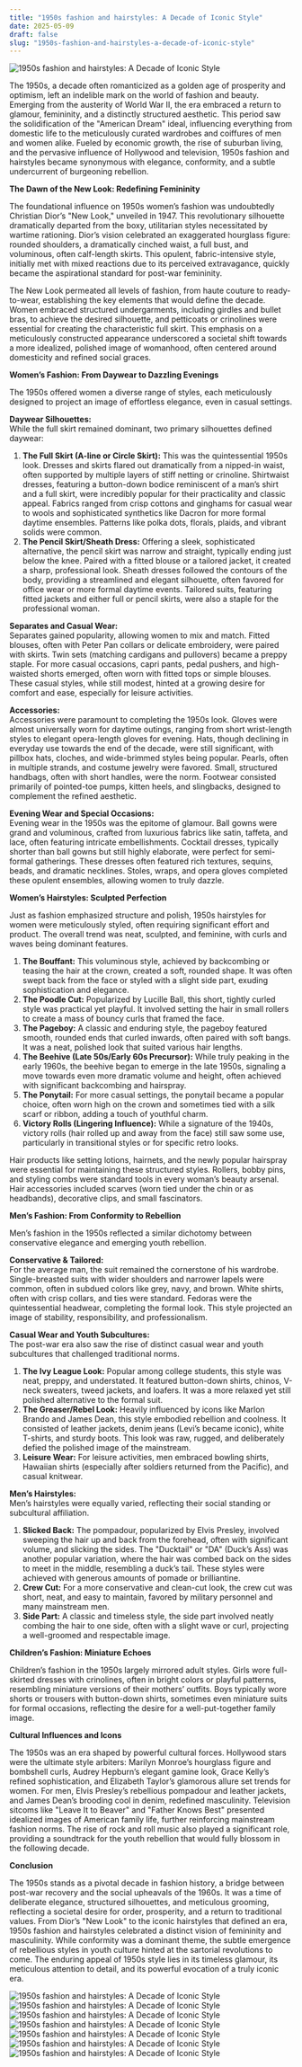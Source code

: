 ```yaml
---
title: "1950s fashion and hairstyles: A Decade of Iconic Style"
date: 2025-05-09
draft: false
slug: "1950s-fashion-and-hairstyles-a-decade-of-iconic-style" 
---
```


![1950s fashion and hairstyles: A Decade of Iconic Style](https://i.pinimg.com/originals/f6/74/ae/f674aeb007f2ffc9ea94aaa152555fe7.png "1950s fashion and hairstyles: A Decade of Iconic Style")

The 1950s, a decade often romanticized as a golden age of prosperity and optimism, left an indelible mark on the world of fashion and beauty. Emerging from the austerity of World War II, the era embraced a return to glamour, femininity, and a distinctly structured aesthetic. This period saw the solidification of the "American Dream" ideal, influencing everything from domestic life to the meticulously curated wardrobes and coiffures of men and women alike. Fueled by economic growth, the rise of suburban living, and the pervasive influence of Hollywood and television, 1950s fashion and hairstyles became synonymous with elegance, conformity, and a subtle undercurrent of burgeoning rebellion.

**The Dawn of the New Look: Redefining Femininity**

The foundational influence on 1950s women’s fashion was undoubtedly Christian Dior’s "New Look," unveiled in 1947. This revolutionary silhouette dramatically departed from the boxy, utilitarian styles necessitated by wartime rationing. Dior’s vision celebrated an exaggerated hourglass figure: rounded shoulders, a dramatically cinched waist, a full bust, and voluminous, often calf-length skirts. This opulent, fabric-intensive style, initially met with mixed reactions due to its perceived extravagance, quickly became the aspirational standard for post-war femininity.

The New Look permeated all levels of fashion, from haute couture to ready-to-wear, establishing the key elements that would define the decade. Women embraced structured undergarments, including girdles and bullet bras, to achieve the desired silhouette, and petticoats or crinolines were essential for creating the characteristic full skirt. This emphasis on a meticulously constructed appearance underscored a societal shift towards a more idealized, polished image of womanhood, often centered around domesticity and refined social graces.

**Women’s Fashion: From Daywear to Dazzling Evenings**

The 1950s offered women a diverse range of styles, each meticulously designed to project an image of effortless elegance, even in casual settings.

**Daywear Silhouettes:**  
While the full skirt remained dominant, two primary silhouettes defined daywear:

1. **The Full Skirt (A-line or Circle Skirt):** This was the quintessential 1950s look. Dresses and skirts flared out dramatically from a nipped-in waist, often supported by multiple layers of stiff netting or crinoline. Shirtwaist dresses, featuring a button-down bodice reminiscent of a man’s shirt and a full skirt, were incredibly popular for their practicality and classic appeal. Fabrics ranged from crisp cottons and ginghams for casual wear to wools and sophisticated synthetics like Dacron for more formal daytime ensembles. Patterns like polka dots, florals, plaids, and vibrant solids were common.
2. **The Pencil Skirt/Sheath Dress:** Offering a sleek, sophisticated alternative, the pencil skirt was narrow and straight, typically ending just below the knee. Paired with a fitted blouse or a tailored jacket, it created a sharp, professional look. Sheath dresses followed the contours of the body, providing a streamlined and elegant silhouette, often favored for office wear or more formal daytime events. Tailored suits, featuring fitted jackets and either full or pencil skirts, were also a staple for the professional woman.

**Separates and Casual Wear:**  
Separates gained popularity, allowing women to mix and match. Fitted blouses, often with Peter Pan collars or delicate embroidery, were paired with skirts. Twin sets (matching cardigans and pullovers) became a preppy staple. For more casual occasions, capri pants, pedal pushers, and high-waisted shorts emerged, often worn with fitted tops or simple blouses. These casual styles, while still modest, hinted at a growing desire for comfort and ease, especially for leisure activities.

**Accessories:**  
Accessories were paramount to completing the 1950s look. Gloves were almost universally worn for daytime outings, ranging from short wrist-length styles to elegant opera-length gloves for evening. Hats, though declining in everyday use towards the end of the decade, were still significant, with pillbox hats, cloches, and wide-brimmed styles being popular. Pearls, often in multiple strands, and costume jewelry were favored. Small, structured handbags, often with short handles, were the norm. Footwear consisted primarily of pointed-toe pumps, kitten heels, and slingbacks, designed to complement the refined aesthetic.

**Evening Wear and Special Occasions:**  
Evening wear in the 1950s was the epitome of glamour. Ball gowns were grand and voluminous, crafted from luxurious fabrics like satin, taffeta, and lace, often featuring intricate embellishments. Cocktail dresses, typically shorter than ball gowns but still highly elaborate, were perfect for semi-formal gatherings. These dresses often featured rich textures, sequins, beads, and dramatic necklines. Stoles, wraps, and opera gloves completed these opulent ensembles, allowing women to truly dazzle.

**Women’s Hairstyles: Sculpted Perfection**

Just as fashion emphasized structure and polish, 1950s hairstyles for women were meticulously styled, often requiring significant effort and product. The overall trend was neat, sculpted, and feminine, with curls and waves being dominant features.

1. **The Bouffant:** This voluminous style, achieved by backcombing or teasing the hair at the crown, created a soft, rounded shape. It was often swept back from the face or styled with a slight side part, exuding sophistication and elegance.
2. **The Poodle Cut:** Popularized by Lucille Ball, this short, tightly curled style was practical yet playful. It involved setting the hair in small rollers to create a mass of bouncy curls that framed the face.
3. **The Pageboy:** A classic and enduring style, the pageboy featured smooth, rounded ends that curled inwards, often paired with soft bangs. It was a neat, polished look that suited various hair lengths.
4. **The Beehive (Late 50s/Early 60s Precursor):** While truly peaking in the early 1960s, the beehive began to emerge in the late 1950s, signaling a move towards even more dramatic volume and height, often achieved with significant backcombing and hairspray.
5. **The Ponytail:** For more casual settings, the ponytail became a popular choice, often worn high on the crown and sometimes tied with a silk scarf or ribbon, adding a touch of youthful charm.
6. **Victory Rolls (Lingering Influence):** While a signature of the 1940s, victory rolls (hair rolled up and away from the face) still saw some use, particularly in transitional styles or for specific retro looks.

Hair products like setting lotions, hairnets, and the newly popular hairspray were essential for maintaining these structured styles. Rollers, bobby pins, and styling combs were standard tools in every woman’s beauty arsenal. Hair accessories included scarves (worn tied under the chin or as headbands), decorative clips, and small fascinators.

**Men’s Fashion: From Conformity to Rebellion**

Men’s fashion in the 1950s reflected a similar dichotomy between conservative elegance and emerging youth rebellion.

**Conservative & Tailored:**  
For the average man, the suit remained the cornerstone of his wardrobe. Single-breasted suits with wider shoulders and narrower lapels were common, often in subdued colors like grey, navy, and brown. White shirts, often with crisp collars, and ties were standard. Fedoras were the quintessential headwear, completing the formal look. This style projected an image of stability, responsibility, and professionalism.

**Casual Wear and Youth Subcultures:**  
The post-war era also saw the rise of distinct casual wear and youth subcultures that challenged traditional norms.

1. **The Ivy League Look:** Popular among college students, this style was neat, preppy, and understated. It featured button-down shirts, chinos, V-neck sweaters, tweed jackets, and loafers. It was a more relaxed yet still polished alternative to the formal suit.
2. **The Greaser/Rebel Look:** Heavily influenced by icons like Marlon Brando and James Dean, this style embodied rebellion and coolness. It consisted of leather jackets, denim jeans (Levi’s became iconic), white T-shirts, and sturdy boots. This look was raw, rugged, and deliberately defied the polished image of the mainstream.
3. **Leisure Wear:** For leisure activities, men embraced bowling shirts, Hawaiian shirts (especially after soldiers returned from the Pacific), and casual knitwear.

**Men’s Hairstyles:**  
Men’s hairstyles were equally varied, reflecting their social standing or subcultural affiliation.

1. **Slicked Back:** The pompadour, popularized by Elvis Presley, involved sweeping the hair up and back from the forehead, often with significant volume, and slicking the sides. The "Ducktail" or "DA" (Duck’s Ass) was another popular variation, where the hair was combed back on the sides to meet in the middle, resembling a duck’s tail. These styles were achieved with generous amounts of pomade or brilliantine.
2. **Crew Cut:** For a more conservative and clean-cut look, the crew cut was short, neat, and easy to maintain, favored by military personnel and many mainstream men.
3. **Side Part:** A classic and timeless style, the side part involved neatly combing the hair to one side, often with a slight wave or curl, projecting a well-groomed and respectable image.

**Children’s Fashion: Miniature Echoes**

Children’s fashion in the 1950s largely mirrored adult styles. Girls wore full-skirted dresses with crinolines, often in bright colors or playful patterns, resembling miniature versions of their mothers’ outfits. Boys typically wore shorts or trousers with button-down shirts, sometimes even miniature suits for formal occasions, reflecting the desire for a well-put-together family image.

**Cultural Influences and Icons**

The 1950s was an era shaped by powerful cultural forces. Hollywood stars were the ultimate style arbiters: Marilyn Monroe’s hourglass figure and bombshell curls, Audrey Hepburn’s elegant gamine look, Grace Kelly’s refined sophistication, and Elizabeth Taylor’s glamorous allure set trends for women. For men, Elvis Presley’s rebellious pompadour and leather jackets, and James Dean’s brooding cool in denim, redefined masculinity. Television sitcoms like "Leave It to Beaver" and "Father Knows Best" presented idealized images of American family life, further reinforcing mainstream fashion norms. The rise of rock and roll music also played a significant role, providing a soundtrack for the youth rebellion that would fully blossom in the following decade.

**Conclusion**

The 1950s stands as a pivotal decade in fashion history, a bridge between post-war recovery and the social upheavals of the 1960s. It was a time of deliberate elegance, structured silhouettes, and meticulous grooming, reflecting a societal desire for order, prosperity, and a return to traditional values. From Dior’s "New Look" to the iconic hairstyles that defined an era, 1950s fashion and hairstyles celebrated a distinct vision of femininity and masculinity. While conformity was a dominant theme, the subtle emergence of rebellious styles in youth culture hinted at the sartorial revolutions to come. The enduring appeal of 1950s style lies in its timeless glamour, its meticulous attention to detail, and its powerful evocation of a truly iconic era.

![1950s fashion and hairstyles: A Decade of Iconic Style](https://vagazine.com/vaga_v3/wp-content/uploads/2023/11/1950s_Elvis_Pompadour_hairstyle.jpg "1950s fashion and hairstyles: A Decade of Iconic Style") ![1950s fashion and hairstyles: A Decade of Iconic Style](https://vagazine.com/vaga_v3/wp-content/uploads/2023/05/1950s_different_hairstyles_for_men_illustrations.png "1950s fashion and hairstyles: A Decade of Iconic Style") ![1950s fashion and hairstyles: A Decade of Iconic Style](https://i.pinimg.com/originals/b4/a7/37/b4a737ba14e3acbaf86a8cd57e0da8d5.jpg "1950s fashion and hairstyles: A Decade of Iconic Style") ![1950s fashion and hairstyles: A Decade of Iconic Style](https://i.pinimg.com/originals/dc/ce/f1/dccef120062522bdf9138daca32a7656.jpg "1950s fashion and hairstyles: A Decade of Iconic Style") ![1950s fashion and hairstyles: A Decade of Iconic Style](https://fiftiesweb.com/wordpress/wp-content/uploads/2015/05/Pin-up-young-woman-in-vintage-73665439.jpg "1950s fashion and hairstyles: A Decade of Iconic Style") ![1950s fashion and hairstyles: A Decade of Iconic Style](https://i.pinimg.com/originals/0b/ef/c3/0befc3497d491c30c56a38ad069c81cc.jpg "1950s fashion and hairstyles: A Decade of Iconic Style") ![1950s fashion and hairstyles: A Decade of Iconic Style](https://i.pinimg.com/originals/e7/8c/87/e78c87bc76f02da3ca87726967b90bdf.jpg "1950s fashion and hairstyles: A Decade of Iconic Style")